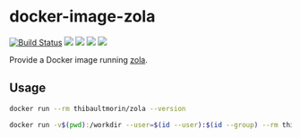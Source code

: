 # docker-image-zola

[![Build Status](https://travis-ci.org/tmorin/docker-image-zola.svg)](https://travis-ci.org/tmorin/docker-image-zola)
[![](https://images.microbadger.com/badges/version/thibaultmorin/zola:latest.svg)](https://microbadger.com/images/thibaultmorin/zola:latest "Get your own version badge on microbadger.com")
[![](https://images.microbadger.com/badges/image/thibaultmorin/zola:latest.svg)](https://microbadger.com/images/thibaultmorin/zola:latest "Get your own image badge on microbadger.com")
[![](https://images.microbadger.com/badges/commit/thibaultmorin/zola:latest.svg)](https://microbadger.com/images/thibaultmorin/zola:latest "Get your own commit badge on microbadger.com")
[![](https://images.microbadger.com/badges/license/thibaultmorin/zola.svg)](https://microbadger.com/images/thibaultmorin/zola "Get your own license badge on microbadger.com")

Provide a Docker image running [zola](https://getzola.org/).

## Usage

```bash
docker run --rm thibaultmorin/zola --version
```

```bash
docker run -v$(pwd):/workdir --user=$(id --user):$(id --group) --rm thibaultmorin/zola build
```
